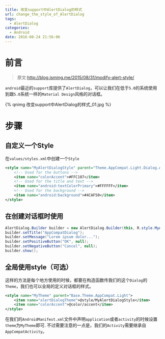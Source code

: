 ```yaml
---
title: 改变support中AlertDialog的样式
url: change_the_style_of_AlertDialog
tags:
  - AlertDialog
categories:
  - Android
date: 2016-08-24 21:56:06
---
```


# 前言
> 原文:http://blog.isming.me/2015/08/31/modify-alert-style/

`android`最近的`support`库提供了`AlertDialog`，可以让我们在低于`5.0`的系统使用到跟`5.0`系统一样的`Material Design`风格的对话框。
<!-- more -->
{% qnimg 改变support中AlertDialog的样式_01.jpg %}


# 步骤
## 自定义一个Style
在`values/styles.xml`中创建一个`Style`
```xml
<style name="MyAlertDialogStyle" parent="Theme.AppCompat.Light.Dialog.Alert">
    <!-- Used for the buttons -->
    <item name="colorAccent">#FFC107</item>
    <!-- Used for the title and text -->
    <item name="android:textColorPrimary">#FFFFFF</item>
    <!-- Used for the background -->
    <item name="android:background">#4CAF50</item>
</style>
```

## 在创建对话框时使用
```java
AlertDialog.Builder builder = new AlertDialog.Builder(this, R.style.MyAlertDialogStyle);
builder.setTitle("AppCompatDialog");
builder.setMessage("Lorem ipsum dolor...");
builder.setPositiveButton("OK", null);
builder.setNegativeButton("Cancel", null);
builder.show();
```

## 全局使用style（可选）
这样的方法是每个地方使用的时候，都要在构造函数传我们的这个`Dialog`的`Theme`，我们也可以全局的定义对话框的样式。
```xml
<style name="MyTheme" parent="Base.Theme.AppCompat.Light">
    <item name="alertDialogTheme">@style/MyAlertDialogStyle</item>
    <item name="colorAccent">@color/accent</item>
</style>
```

在我们的`AndroidManifest.xml`文件中声明`application`或者`activity`的时候设置`theme`为`MyTheme`即可.
不过需要注意的一点是，我们的`Activity`需要继承自`AppCompatActivity`。
